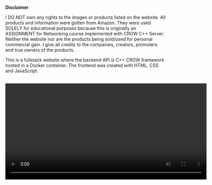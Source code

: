 **Disclaimer**

I DO NOT own any rights to the images or products listed on the website. All products and information were gotten from Amazon.
They were used SOLELY for educational purposes because this is originally an ASSIGNMENT for Networking course implemented with CROW C++ Server. 
Neither the website nor are the products being sold/used for personal commercial gain.
I give all credits to the companies, creators, promoters and true owners of the products. 

This is a fullstack website where the backend API is C++ CROW framework hosted in a Docker container. The frontend was created with HTML, CSS and JavaScript.
<br><br>

<video width="630" height="300" src="https://github.com/Osezuah/Candle-Shop-CSCN72050-Lab-10/blob/main/Ehi's%20Lab10%20Candle%20Shop%20Video%20(1).mp4" controls></video>

